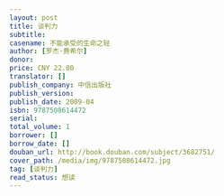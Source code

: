 ```yaml
---
layout: post
title: 谈判力
subtitle:
casename: 不能承受的生命之轻
author: [罗杰·费希尔]
donor: 
price: CNY 22.00
translator: []
publish_company: 中信出版社
publish_version: 
publish_date: 2009-04
isbn: 9787508614472
serial: 
total_volume: 1
borrower: []
borrow_date: []
douban_url: http://book.douban.com/subject/3682751/
cover_path: /media/img/9787508614472.jpg
tag: [谈判力]
read_status: 想读
---
```

